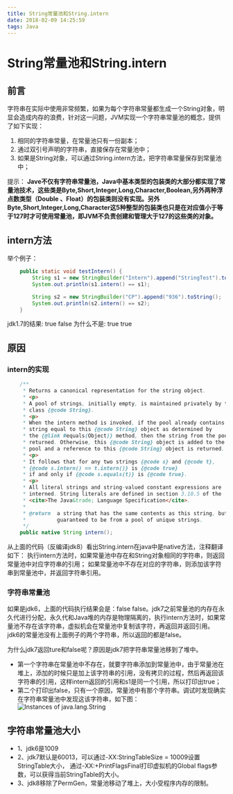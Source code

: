 ```yaml
---
title: String常量池和String.intern
date: 2018-02-09 14:25:59
tags: Java
---
```

# String常量池和String.intern

## 前言

字符串在实际中使用非常频繁，如果为每个字符串常量都生成一个String对象，明显会造成内存的浪费，针对这一问题，JVM实现一个字符串常量池的概念，提供了如下实现：

1. 相同的字符串常量，在常量池只有一份副本；
2. 通过双引号声明的字符串，直接保存在常量池中；
3. 如果是String对象，可以通过String.intern方法，把字符串常量保存到常量池中；

提示：
**Jave不仅有字符串常量池，Java中基本类型的包装类的大部分都实现了常量池技术，这些类是Byte,Short,Integer,Long,Character,Boolean,另外两种浮点数类型（Double 、Float）的包装类则没有实现。另外Byte,Short,Integer,Long,Character这5种整型的包装类也只是在对应值小于等于127时才可使用常量池，即JVM不负责创建和管理大于127的这些类的对象。**

## intern方法

举个例子：

```Java
    public static void testIntern() {
        String s1 = new StringBuilder("Intern").append("StringTest").toString();
        System.out.println(s1.intern() == s1);

        String s2 = new StringBuilder("CP").append("936").toString();
        System.out.println(s2.intern() == s2);
    }
```

jdk1.7的结果:
true
false
为什么不是:
true
true

## 原因

### intern的实现

```Java
    /**
     * Returns a canonical representation for the string object.
     * <p>
     * A pool of strings, initially empty, is maintained privately by the
     * class {@code String}.
     * <p>
     * When the intern method is invoked, if the pool already contains a
     * string equal to this {@code String} object as determined by
     * the {@link #equals(Object)} method, then the string from the pool is
     * returned. Otherwise, this {@code String} object is added to the
     * pool and a reference to this {@code String} object is returned.
     * <p>
     * It follows that for any two strings {@code s} and {@code t},
     * {@code s.intern() == t.intern()} is {@code true}
     * if and only if {@code s.equals(t)} is {@code true}.
     * <p>
     * All literal strings and string-valued constant expressions are
     * interned. String literals are defined in section 3.10.5 of the
     * <cite>The Java&trade; Language Specification</cite>.
     *
     * @return  a string that has the same contents as this string, but is
     *          guaranteed to be from a pool of unique strings.
     */
    public native String intern();
```

从上面的代码（反编译jdk8）看出String.intern在java中是native方法，注释翻译如下：
执行intern方法时，如果常量池中存在和String对象相同的字符串，则返回常量池中对应字符串的引用；
如果常量池中不存在对应的字符串，则添加该字符串到常量池中，并返回字符串引用。

### 字符串常量池

如果是jdk6，上面的代码执行结果会是：false false。jdk7之前常量池的内存在永久代进行分配，永久代和Java堆的内存是物理隔离的，执行intern方法时，如果常量池不存在该字符串，虚拟机会在常量池中复制该字符，再返回并返回引用。jdk6的常量池没有上面例子的两个字符串，所以返回的都是false。

为什么jdk7返回ture和false呢？原因是jdk7把字符串常量池移到了堆中。

* 第一个字符串在常量池中不存在，就要字符串添加到常量池中，由于常量池在堆上，添加的时候只是加上该字符串的引用，没有拷贝的过程，然后再返回该字符串的引用，这样intern返回的引用和s1是同一个引用，所以打印出true；
* 第二个打印出false，只有一个原因，常量池中有那个字符串。调试时发现确实在字符串常量池中发现这该字符串，如下图：
  ![Instances of java.lang.String](Instances_java.lang.String.jpg)

## 字符串常量池大小

* 1、jdk6是1009
* 2、jdk7默认是60013，可以通过-XX:StringTableSize = 10009设置StringTable大小，
     通过-XX:+PrintFlagsFinal打印虚拟机的Global flags参数，可以获得当前StringTable的大小。
* 3、jdk8移除了PermGen，常量池移动了堆上，大小受程序内存的限制。
